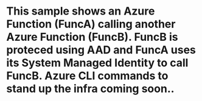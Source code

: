# This sample shows an Azure Function (FuncA) calling another Azure Function (FuncB). FuncB is proteced using AAD and FuncA uses its System Managed Identity to call FuncB. Azure CLI commands to stand up the infra coming soon.. 
